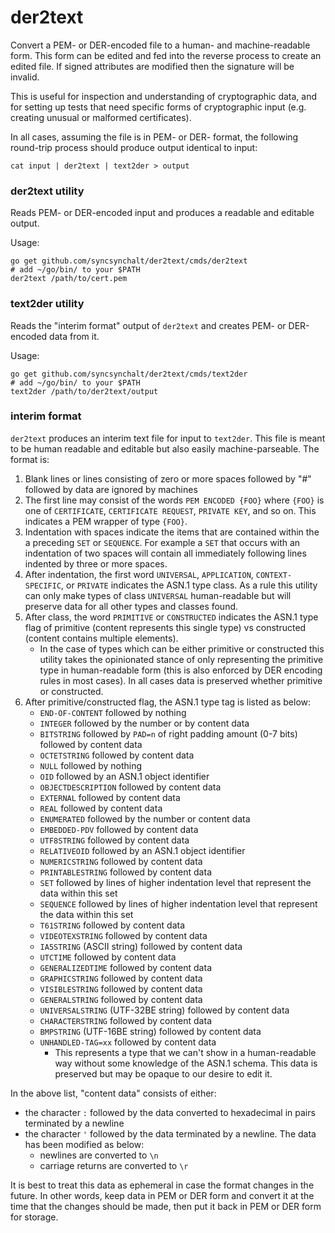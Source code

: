# der2text

Convert a PEM- or DER-encoded file to a human- and machine-readable form.  This form can be edited and fed into the reverse process to create an edited file.  If signed attributes are modified then the signature will be invalid.

This is useful for inspection and understanding of cryptographic data, and for setting up tests that need specific forms of cryptographic input (e.g. creating unusual or malformed certificates).

In all cases, assuming the file is in PEM- or DER- format, the following round-trip process should produce output identical to input:

```
cat input | der2text | text2der > output
```

### der2text utility

Reads PEM- or DER-encoded input and produces a readable and editable output.

Usage:
```
go get github.com/syncsynchalt/der2text/cmds/der2text
# add ~/go/bin/ to your $PATH
der2text /path/to/cert.pem
```

### text2der utility

Reads the "interim format" output of `der2text` and creates PEM- or DER-encoded data from it.

Usage:
```
go get github.com/syncsynchalt/der2text/cmds/text2der
# add ~/go/bin/ to your $PATH
text2der /path/to/der2text/output
```

### interim format

`der2text` produces an interim text file for input to `text2der`.
This file is meant to be human readable and editable but also easily
machine-parseable.  The format is:

1. Blank lines or lines consisting of zero or more spaces followed by "#" followed by data are ignored by machines
2. The first line may consist of the words `PEM ENCODED {FOO}` where `{FOO}` is one of `CERTIFICATE`, `CERTIFICATE REQUEST`, `PRIVATE KEY`, and so on.  This indicates a PEM wrapper of type `{FOO}`.
3. Indentation with spaces indicate the items that are contained within the a preceding `SET` or `SEQUENCE`.  For example a `SET` that occurs with an indentation of two spaces will contain all immediately following lines indented by three or more spaces.
4. After indentation, the first word `UNIVERSAL`, `APPLICATION`, `CONTEXT-SPECIFIC`, or `PRIVATE` indicates the ASN.1 type class.  As a rule this utility can only make types of class `UNIVERSAL` human-readable but will preserve data for all other types and classes found.
5. After class, the word `PRIMITIVE` or `CONSTRUCTED` indicates the ASN.1 type flag of primitive (content represents this single type) vs constructed (content contains multiple elements).
    * In the case of types which can be either primitive or constructed this utility takes the opinionated stance of only representing the primitive type in human-readable form (this is also enforced by DER encoding rules in most cases).  In all cases data is preserved whether primitive or constructed.
6. After primitive/constructed flag, the ASN.1 type tag is listed as below:
   * `END-OF-CONTENT` followed by nothing
   * `INTEGER` followed by the number or by content data
   * `BITSTRING` followed by `PAD=n` of right padding amount (0-7 bits) followed by content data
   * `OCTETSTRING` followed by content data
   * `NULL` followed by nothing
   * `OID` followed by an ASN.1 object identifier
   * `OBJECTDESCRIPTION` followed by content data
   * `EXTERNAL` followed by content data
   * `REAL` followed by content data
   * `ENUMERATED` followed by the number or content data
   * `EMBEDDED-PDV` followed by content data
   * `UTF8STRING` followed by content data
   * `RELATIVEOID` followed by an ASN.1 object identifier
   * `NUMERICSTRING` followed by content data
   * `PRINTABLESTRING` followed by content data
   * `SET` followed by lines of higher indentation level that represent the data within this set
   * `SEQUENCE` followed by lines of higher indentation level that represent the data within this set
   * `T61STRING` followed by content data
   * `VIDEOTEXSTRING` followed by content data
   * `IA5STRING` (ASCII string) followed by content data
   * `UTCTIME` followed by content data
   * `GENERALIZEDTIME` followed by content data
   * `GRAPHICSTRING` followed by content data
   * `VISIBLESTRING` followed by content data
   * `GENERALSTRING` followed by content data
   * `UNIVERSALSTRING` (UTF-32BE string) followed by content data
   * `CHARACTERSTRING` followed by content data
   * `BMPSTRING` (UTF-16BE string) followed by content data
   * `UNHANDLED-TAG=xx` followed by content data
      * This represents a type that we can't show in a human-readable way without some knowledge of the ASN.1 schema.  This data is preserved but may be opaque to our desire to edit it.

In the above list, "content data" consists of either:

* the character `:` followed by the data converted to hexadecimal in pairs terminated by a newline
* the character `'` followed by the data terminated by a newline.  The data has been modified as below:
   * newlines are converted to `\n`
   * carriage returns are converted to `\r`

It is best to treat this data as ephemeral in case the format changes in the future.  In other words, keep data in PEM or DER form and convert it at the time that the changes should be made, then put it back in PEM or DER form for storage.
